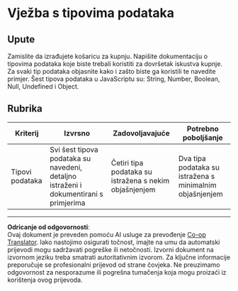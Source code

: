 <!--
CO_OP_TRANSLATOR_METADATA:
{
  "original_hash": "de0ec12c337394806425c7fd2f003b62",
  "translation_date": "2025-10-03T10:55:39+00:00",
  "source_file": "2-js-basics/1-data-types/assignment.md",
  "language_code": "hr"
}
-->
# Vježba s tipovima podataka

## Upute

Zamislite da izrađujete košaricu za kupnju. Napišite dokumentaciju o tipovima podataka koje biste trebali koristiti za dovršetak iskustva kupnje. Za svaki tip podataka objasnite kako i zašto biste ga koristili te navedite primjer. Šest tipova podataka u JavaScriptu su: String, Number, Boolean, Null, Undefined i Object.

## Rubrika

Kriterij | Izvrsno | Zadovoljavajuće | Potrebno poboljšanje
--- | --- | --- | --- |
Tipovi podataka | Svi šest tipova podataka su navedeni, detaljno istraženi i dokumentirani s primjerima | Četiri tipa podataka su istražena s nekim objašnjenjem | Dva tipa podataka su istražena s minimalnim objašnjenjem |

---

**Odricanje od odgovornosti**:  
Ovaj dokument je preveden pomoću AI usluge za prevođenje [Co-op Translator](https://github.com/Azure/co-op-translator). Iako nastojimo osigurati točnost, imajte na umu da automatski prijevodi mogu sadržavati pogreške ili netočnosti. Izvorni dokument na izvornom jeziku treba smatrati autoritativnim izvorom. Za ključne informacije preporučuje se profesionalni prijevod od strane čovjeka. Ne preuzimamo odgovornost za nesporazume ili pogrešna tumačenja koja mogu proizaći iz korištenja ovog prijevoda.
